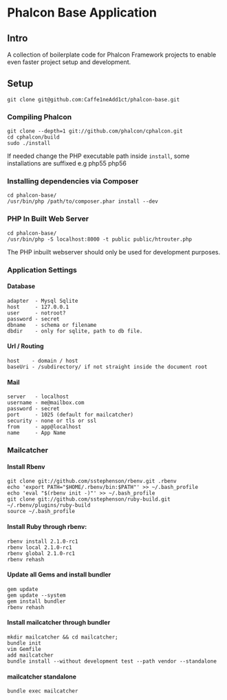 # Phalcon Base Application

## Intro

A collection of boilerplate code for Phalcon Framework projects to enable even faster project setup and development.


## Setup

    git clone git@github.com:Caffe1neAdd1ct/phalcon-base.git


### Compiling Phalcon

    git clone --depth=1 git://github.com/phalcon/cphalcon.git
    cd cphalcon/build
    sudo ./install

If needed change the PHP executable path inside `install`, some installations are suffixed e.g php55 php56


### Installing dependencies via Composer

    cd phalcon-base/
    /usr/bin/php /path/to/composer.phar install --dev


### PHP In Built Web Server

    cd phalcon-base/
    /usr/bin/php -S localhost:8000 -t public public/htrouter.php

The PHP inbuilt webserver should only be used for development purposes.


### Application Settings


#### Database
    adapter  - Mysql Sqlite
    host     - 127.0.0.1
    user     - notroot?
    password - secret
    dbname   - schema or filename
    dbdir    - only for sqlite, path to db file.


#### Url / Routing
    host    - domain / host
    baseUri - /subdirectory/ if not straight inside the document root


#### Mail
    server   - localhost
    username - me@mailbox.com
    password - secret
    port     - 1025 (default for mailcatcher)
    security - none or tls or ssl
    from     - app@localhost
    name     - App Name

### Mailcatcher

#### Install Rbenv

    git clone git://github.com/sstephenson/rbenv.git .rbenv
    echo 'export PATH="$HOME/.rbenv/bin:$PATH"' >> ~/.bash_profile
    echo 'eval "$(rbenv init -)"' >> ~/.bash_profile
    git clone git://github.com/sstephenson/ruby-build.git ~/.rbenv/plugins/ruby-build
    source ~/.bash_profile


#### Install Ruby through rbenv:

    rbenv install 2.1.0-rc1
    rbenv local 2.1.0-rc1
    rbenv global 2.1.0-rc1
    rbenv rehash

#### Update all Gems and install bundler

    gem update
    gem update --system
    gem install bundler
    rbenv rehash


#### Install mailcatcher through bundler

    mkdir mailcatcher && cd mailcatcher;
    bundle init
    vim Gemfile
    add mailcatcher
    bundle install --without development test --path vendor --standalone


#### mailcatcher standalone

    bundle exec mailcatcher



